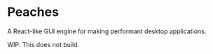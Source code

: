 # Peaches

A React-like GUI engine for making performant desktop applications.

WIP. This does not build.
